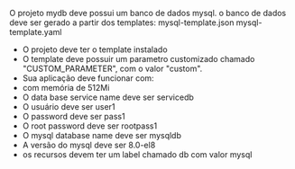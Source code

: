 O projeto mydb deve possui um banco de dados mysql.
o banco de dados deve ser gerado a partir dos templates:
mysql-template.json
mysql-template.yaml

- O projeto deve ter o template instalado
- O template deve possuir um parametro customizado chamado "CUSTOM_PARAMETER", com o valor "custom".
- Sua aplicação deve funcionar com:
- com memória de 512Mi
- O data base service name deve ser servicedb
- O usuário deve ser user1
- O password deve ser pass1 
- O root password deve ser rootpass1
- O mysql database name deve ser mysqldb
- A versão do mysql deve ser 8.0-el8
- os recursos devem ter um label chamado db com valor mysql
